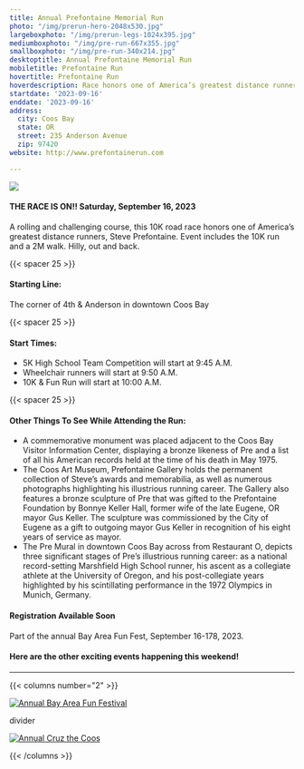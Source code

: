```yaml
---
title: Annual Prefontaine Memorial Run
photo: "/img/prerun-hero-2048x530.jpg"
largeboxphoto: "/img/prerun-legs-1024x395.jpg"
mediumboxphoto: "/img/pre-run-667x355.jpg"
smallboxphoto: "/img/pre-run-340x214.jpg"
desktoptitle: Annual Prefontaine Memorial Run
mobiletitle: Prefontaine Run
hovertitle: Prefontaine Run
hoverdescription: Race honors one of America’s greatest distance runners, Steve Prefontaine.
startdate: '2023-09-16'
enddate: '2023-09-16'
address:
  city: Coos Bay
  state: OR
  street: 235 Anderson Avenue
  zip: 97420
website: http://www.prefontainerun.com

---
```

![](/img/prerun-legs-1024x395.jpg)

#### **THE RACE IS ON!! Saturday, September 16, 2023**

A rolling and challenging course, this 10K road race honors one of America’s greatest distance runners, Steve Prefontaine. Event includes the 10K run and a 2M walk. Hilly, out and back.

{{< spacer 25 >}}

#### Starting Line:

The corner of 4th & Anderson in downtown Coos Bay

{{< spacer 25 >}}

#### Start Times:

* 5K High School Team Competition will start at 9:45 A.M.
* Wheelchair runners will start at 9:50 A.M.
* 10K & Fun Run will start at 10:00 A.M.

{{< spacer 25 >}}

#### Other Things To See While Attending the Run:

* A commemorative monument was placed adjacent to the Coos Bay Visitor Information Center, displaying a bronze likeness of Pre and a list of all his American records held at the time of his death in May 1975.
* The Coos Art Museum, Prefontaine Gallery holds the permanent collection of Steve’s awards and memorabilia, as well as numerous photographs highlighting his illustrious running career. The Gallery also features a bronze sculpture of Pre that was gifted to the Prefontaine Foundation by Bonnye Keller Hall, former wife of the late Eugene, OR mayor Gus Keller. The sculpture was commissioned by the City of Eugene as a gift to outgoing mayor Gus Keller in recognition of his eight years of service as mayor.
* The Pre Mural in downtown Coos Bay across from Restaurant O, depicts three significant stages of Pre’s illustrious running career: as a national record-setting Marshfield High School runner, his ascent as a collegiate athlete at the University of Oregon, and his post-collegiate years highlighted by his scintillating performance in the 1972 Olympics in Munich, Germany.

#### Registration Available Soon

Part of the annual Bay Area Fun Fest, September 16-178, 2023.

#### Here are the other exciting events happening this weekend!

***

{{< columns number="2" >}}

[![Annual Bay Area Fun Festival](/img/bay-area-fun-fest-column-01.jpg)](/event/annual-bay-area-fun-festival)

divider

[![Annual Cruz the Coos](/img/cruz-the-coos-columns-02.jpg)](/event/annual-cruz-the-coos/)

{{< /columns >}}